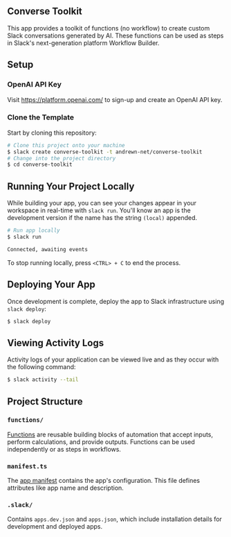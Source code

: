 ## Converse Toolkit

This app provides a toolkit of functions (no workflow) to create custom Slack conversations generated by AI.  These functions can be used as steps in Slack's next-generation platform Workflow Builder.

## Setup

### OpenAI API Key

Visit https://platform.openai.com/ to sign-up and create an OpenAI API key.

### Clone the Template

Start by cloning this repository:

```zsh
# Clone this project onto your machine
$ slack create converse-toolkit -t andrewn-net/converse-toolkit
# Change into the project directory
$ cd converse-toolkit
```

## Running Your Project Locally

While building your app, you can see your changes appear in your workspace in
real-time with `slack run`. You'll know an app is the development version if the
name has the string `(local)` appended.

```zsh
# Run app locally
$ slack run

Connected, awaiting events
```

To stop running locally, press `<CTRL> + C` to end the process.

## Deploying Your App

Once development is complete, deploy the app to Slack infrastructure using
`slack deploy`:

```zsh
$ slack deploy
```

## Viewing Activity Logs

Activity logs of your application can be viewed live and as they occur with the
following command:

```zsh
$ slack activity --tail
```

## Project Structure

### `functions/`

[Functions](https://api.slack.com/automation/functions) are reusable building
blocks of automation that accept inputs, perform calculations, and provide
outputs. Functions can be used independently or as steps in workflows.

### `manifest.ts`

The [app manifest](https://api.slack.com/automation/manifest) contains the app's
configuration. This file defines attributes like app name and description.

### `.slack/`

Contains `apps.dev.json` and `apps.json`, which include installation details for
development and deployed apps.
